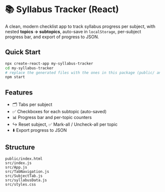 # 📚 Syllabus Tracker (React)

A clean, modern checklist app to track syllabus progress per subject, with nested **topics → subtopics**, auto-save in `localStorage`, per-subject progress bar, and export of progress to JSON.

## Quick Start
```bash
npx create-react-app my-syllabus-tracker
cd my-syllabus-tracker
# replace the generated files with the ones in this package (public/ and src/)
npm start
```

## Features
- 🗂️ Tabs per subject
- ✅ Checkboxes for each subtopic (auto-saved)
- 📊 Progress bar and per-topic counters
- ↪️ Reset subject, ✅ Mark-all / Uncheck-all per topic
- ⬇️ Export progress to JSON

## Structure
```
public/index.html
src/index.js
src/App.js
src/TabNavigation.js
src/SubjectTab.js
src/syllabusData.js
src/styles.css
```

